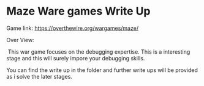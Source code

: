 # Maze Ware games Write Up



Game link: https://overthewire.org/wargames/maze/

Over View:

​	This war game focuses on the debugging expertise. This is a interesting stage and this will surely impore your debugging skills.

 You can find the write up in the folder and further write ups will be provided as i solve the later stages.
